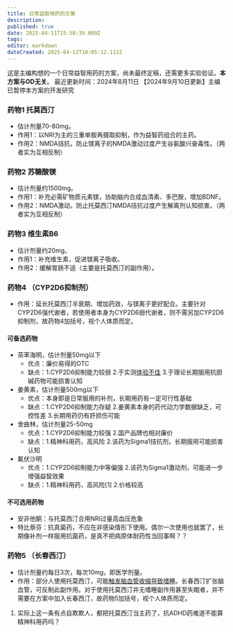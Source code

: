 ```yaml
---
title: 日常益智用药的方案
description: 
published: true
date: 2025-04-11T15:58:39.009Z
tags: 
editor: markdown
dateCreated: 2025-04-12T10:05:12.112Z
---
```


这是主编构想的一个日常益智用药的方案，尚未最终定稿，还需更多实验验证。**本方案与OD无关**。
最近更新时间：2024年8月11日
【2024年9月10日更新】主编已暂停本方案的开发研究
### 药物1 托莫西汀
- 估计剂量70-80mg。
- 作用1：以NRI为主的三重单胺再摄取抑制，作为益智药组合的主药。
- 作用2：NMDA拮抗，防止镁离子的NMDA激动过度产生谷氨酸兴奋毒性。（两者实为互相反制）
### 药物2 苏糖酸镁
- 估计剂量约1500mg。
- 作用1：补充必需矿物质元素镁，协助脑内合成血清素、多巴胺，增加BDNF。
- 作用2：NMDA激动，防止托莫西汀NMDA拮抗过度产生解离剂认知损害。（两者实为互相反制）
### 药物3 维生素B6
- 估计剂量约20mg。
- 作用1：补充维生素，促进镁离子吸收。
- 作用2：缓解胃肠不适（主要是托莫西汀的副作用）。
### 药物4 （CYP2D6抑制剂）
- 作用：延长托莫西汀半衰期、增加药效，与镁离子更好配合。主要针对CYP2D6强代谢者，若使用者本身为CYP2D6弱代谢者，则不需另加CYP2D6抑制剂，故药物4加括号，视个人体质而定。
#### 可备选药物
- 茶苯海明，估计剂量50mg以下
  - 优点：廉价易得的OTC
  - 缺点：1.CYP2D6抑制能力较弱 2.于实测[体验不佳](/report/RP084/) 3.于理论长期服用抗胆碱药物可能损害认知
- 姜黄素，估计剂量500mg以下
  - 优点：本身即是日常服用的补剂，长期用药有一定可行性基础
  - 缺点：1.CYP2D6抑制能力存疑 2.姜黄素本身的药代动力学数据缺乏，可控性差 3.长期用药仍有肝损伤可能
- 舍曲林，估计剂量25-50mg
  - 优点：1.CYP2D6抑制能力较强 2.国产品牌也相对廉价
  - 缺点：1.精神科用药，高风险 2.该药为Sigma1拮抗剂，长期服用可能损害认知
- 氟伏沙明
  - 优点：1.CYP2D6抑制能力中等偏强 2.该药为Sigma1激动剂，可能进一步增强益智效果
  - 缺点：1.精神科用药，高风险[1] 2.价格较高
#### 不可选用药物
- 安非他酮：与托莫西汀合用NRI过量高血压危象
- 特比萘芬：抗真菌药，不应在非感染情形下使用。偶尔一次使用也就罢了，长期像补剂一样服用抗菌药，是真不把病原体耐药性当回事啊？？
### 药物5 （长春西汀）
- 估计剂量约每日3次，每次10mg，即医学剂量。
- 作用：部分人使用托莫西汀，可能[触发脑血管收缩导致嗜睡](/ATX/#%E5%8F%8D%E5%88%B6%E6%96%B9%E6%B3%95)。长春西汀扩张脑血管，可反制此副作用。对于使用托莫西汀并无嗜睡副作用甚至失眠者，并不需要在方案中加入长春西汀，故药物5加括号，视个人体质而定。

1.  实际上这一条有点自欺欺人，都把托莫西汀当主药了，抗ADHD药难道不能算精神科用药吗？

